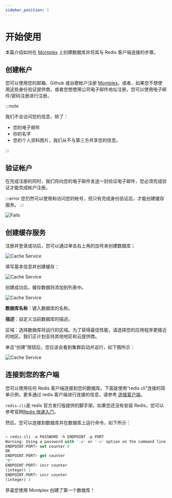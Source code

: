```yaml
---
sidebar_position: 1
---
```


# 开始使用

本篇介绍如何在 [Montplex](https://dev.montplex.com) 上创建数据库并将其与 Redis 客户端连接的步骤。

## 创建帐户

您可以使用您的邮箱、Github 或谷歌帐户注册 [Montplex](https://dev.montplex.com)。或者，如果您不想使用这些身份验证提供商，或者您想使用公司电子邮件地址注册，您可以使用电子邮件/密码注册进行注册。

:::note

我们不会访问您的信息，除了：

- 您的电子邮件
- 你的名字
- 您的个人资料图片，我们从不与第三方共享您的信息。

:::

## 验证帐户

在完成注册的同时，我们将向您的电子邮件发送一封验证电子邮件，您必须完成验证才能完成帐户注册。

:::error
您仍然可以使用和访问您的帐号，但只有完成身份验证后，才能创建缓存服务。
:::

![Fails](/docs/verify.png)


## 创建缓存服务

注册并登录成功后，您可以通过单击右上角的加号来创建数据库；

![Cache Service](/docs/create.png)

填写基本信息并创建缓存：

![Cache Service](/docs/create-03.png)

创建成功后，缓存数据将添加到列表中。

![Cache Service](/docs/create-04.png)

**数据库名称**：键入数据库的名称。

**描述**：自定义当前数据库的描述。

区域：选择数据库将运行的区域。为了获得最佳性能，请选择您的应用程序更接近的地区。我们正计划支持其他地区和云提供商。

单击“创建”按钮后，您应该会看到集群启动并运行，如下图所示：

![Cache Service](/docs/show.png)

## 连接到您的客户端

您可以使用任何 Redis 客户端连接到您的数据库。下面是使用“redis cli”连接的简单示例，更多通过 redis 客户端进行连接的信息，请参考 [连接客户端](../howto/connect-your-client.mdx)。

`redis-cli`是 redis 官方发行版提供的脚手架。如果您还没有安装 Redis，您可以参考官网[Redis 快速入门](https://redis.io/docs/getting-started/)。

然后，您可以连接到数据库并在数据库上运行命令，如下所示：

```javascript

> redis-cli -a PASSWORD -h ENDPOINT -p PORT
Warning: Using a password with '-a' or '-u' option on the command line interface may not be safe.
ENDPOINT:PORT> set counter 0
OK
ENDPOINT:PORT> get counter
"0"
ENDPOINT:PORT> incr counter
(integer) 1
ENDPOINT:PORT> incr counter
(integer) 2

```

恭喜您使用 Montplex 创建了第一个数据库！
